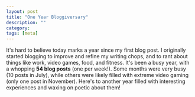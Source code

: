 ```yaml
---
layout: post
title: "One Year Bloggiversary"
description: ""
category: 
tags: [meta]
---
```


It's hard to believe today marks a year since my first blog post. I originally started blogging to improve and refine my writing chops, and to rant about things like work, video games, food, and fitness. It's been a busy year, with a whopping **54 blog posts** (one per week!). Some months were very busy (10 posts in July), while others were likely filled with extreme video gaming (only one post in November). Here's to another year filled with interesting experiences and waxing on poetic about them!